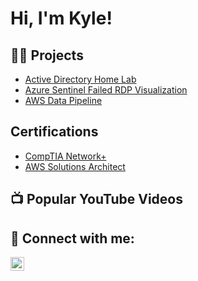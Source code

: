 <h1>Hi, I'm Kyle!</h1>

<h2>👨‍💻 Projects</h2>

  - [Active Directory Home Lab](https://github.com/klawnwork/ActiveDirectoryHomeLab)
  - [Azure Sentinel Failed RDP Visualization](https://github.com/klawnwork/Azure-Sentinel-Failed-RDP-Visualization)
  - [AWS Data Pipeline](https://github.com/klawnwork/AWS-Data-Pipeline)

<h2>Certifications</h2>

  - [CompTIA Network+](https://docs.google.com/document/d/1fvo_OrSZC7uTLx6-N4RhyixAvwbrpLuc00YiLVOWToc/edit?usp=sharing)
  - [AWS Solutions Architect](https://docs.google.com/document/d/19z0t4ulatiTC4D5WYcdbil5nlKNXgnhCMKPxC9eOp_s/edit?tab=t.0)

<h2>📺 Popular YouTube Videos</h2>


<h2> 🤳 Connect with me:</h2>


[<img align="left" alt="JoshMadakor | LinkedIn" width="22px" src="https://cdn.jsdelivr.net/npm/simple-icons@v3/icons/linkedin.svg" />][linkedin]

[linkedin]:https://www.linkedin.com/in/kyle-lawn-82ab13187/
